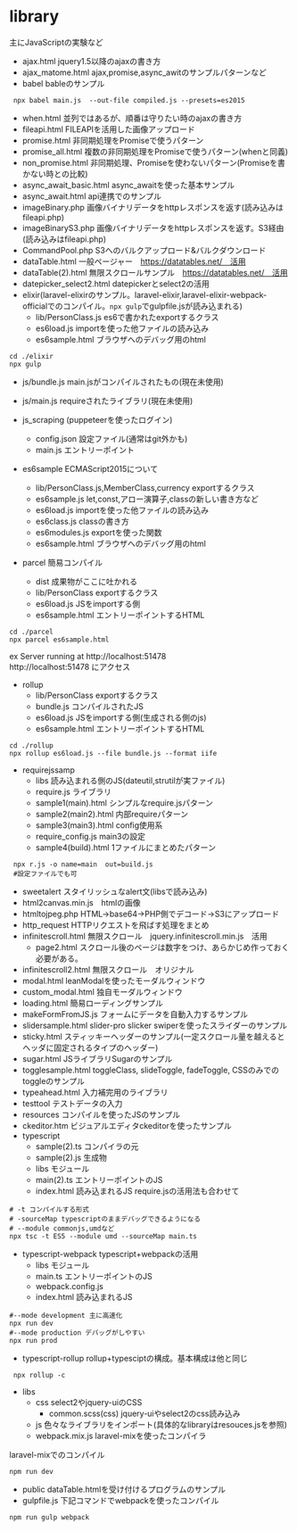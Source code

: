 # library
主にJavaScriptの実験など

- ajax.html jquery1.5以降のajaxの書き方
- ajax_matome.html ajax,promise,async_awitのサンプルパターンなど
- babel bableのサンプル
```
 npx babel main.js  --out-file compiled.js --presets=es2015
```
- when.html 並列ではあるが、順番は守りたい時のajaxの書き方
- fileapi.html FILEAPIを活用した画像アップロード
- promise.html 非同期処理をPromiseで使うパターン
- promise_all.html 複数の非同期処理をPromiseで使うパターン(whenと同義)
- non_promise.html 非同期処理、Promiseを使わないパターン(Promiseを書かない時との比較)
- async_await_basic.html async_awaitを使った基本サンプル
- async_await.html api連携でのサンプル
- imageBinary.php  画像バイナリデータをhttpレスポンスを返す(読み込みはfileapi.php)
- imageBinaryS3.php  画像バイナリデータをhttpレスポンスを返す。S3経由(読み込みはfileapi.php)
- CommandPool.php S3へのバルクアップロード&バルクダウンロード
- dataTable.html 一般ページャー　https://datatables.net/　活用
- dataTable(2).html 無限スクロールサンプル　https://datatables.net/　活用
- datepicker_select2.html datepickerとselect2の活用
- elixir(laravel-elixirのサンプル。laravel-elixir,laravel-elixir-webpack-officialでのコンパイル。```npx gulp```でgulpfile.jsが読み込まれる)
    - lib/PersonClass.js es6で書かれたexportするクラス
    - es6load.js importを使った他ファイルの読み込み
    - es6sample.html ブラウザへのデバッグ用のhtml
```
cd ./elixir
npx gulp
```

- js/bundle.js main.jsがコンパイルされたもの(現在未使用)
- js/main.js requireされたライブラリ(現在未使用)

- js_scraping (puppeteerを使ったログイン)
    - config.json 設定ファイル(通常はgit外かも)
    - main.js エントリーポイント

- es6sample ECMAScript2015について
    - lib/PersonClass.js,MemberClass,currency exportするクラス
    - es6sample.js let,const,アロー演算子,classの新しい書き方など
    - es6load.js importを使った他ファイルの読み込み
    - es6class.js classの書き方
    - es6modules.js exportを使った関数
    - es6sample.html ブラウザへのデバッグ用のhtml

- parcel 簡易コンパイル
    - dist 成果物がここに吐かれる
    - lib/PersonClass exportするクラス
    - es6load.js JSをimportする側
    - es6sample.html エントリーポイントするHTML


```
cd ./parcel
npx parcel es6sample.html
```
ex Server running at http://localhost:51478<br>
http://localhost:51478 にアクセス

- rollup
    - lib/PersonClass exportするクラス
    - bundle.js コンパイルされたJS
    - es6load.js JSをimportする側(生成される側のjs)
    - es6sample.html エントリーポイントするHTML
```
cd ./rollup
npx rollup es6load.js --file bundle.js --format iife
```
- requirejssamp
    - libs 読み込まれる側のJS(dateutil,strutilが実ファイル)
    - require.js ライブラリ
    - sample1(main).html シンプルなrequire.jsパターン
    - sample2(main2).html 内部requireパターン
    - sample3(main3).html config使用系
    - require_config.js main3の設定
    - sample4(build).html 1ファイルにまとめたパターン
```
 npx r.js -o name=main  out=build.js
 #設定ファイルでも可
```

- sweetalert スタイリッシュなalert文(libsで読み込み)
- html2canvas.min.js　htmlの画像
- htmltojpeg.php HTML→base64→PHP側でデコード→S3にアップロード
- http_request HTTPリクエストを飛ばす処理をまとめ
- infinitescroll.html 無限スクロール　jquery.infinitescroll.min.js　活用
    - page2.html スクロール後のページは数字をつけ、あらかじめ作っておく必要がある。
- infinitescroll2.html 無限スクロール　オリジナル
- modal.html leanModalを使ったモーダルウィンドウ
- custom_modal.html 独自モーダルウィンドウ
- loading.html 簡易ローディングサンプル
- makeFormFromJS.js フォームにデータを自動入力するサンプル
- slidersample.html slider-pro slicker swiperを使ったスライダーのサンプル
- sticky.html スティッキーヘッダーのサンプル(一定スクロール量を越えるとヘッダに固定されるタイプのヘッダー)
- sugar.html JSライブラリSugarのサンプル
- togglesample.html toggleClass, slideToggle, fadeToggle, CSSのみでのtoggleのサンプル
- typeahead.html 入力補完用のライブラリ
- testtool テストデータの入力
- resources コンパイルを使ったJSのサンプル
- ckeditor.htm ビジュアルエディタckeditorを使ったサンプル
- typescript
    - sample(2).ts コンパイラの元
    - sample(2).js 生成物
    - libs モジュール
    - main(2).ts エントリーポイントのJS
    - index.html 読み込まれるJS require.jsの活用法も合わせて
```
# -t コンパイルする形式
# -sourceMap typescriptのままデバッグできるようになる
# --module commonjs,umdなど
npx tsc -t ES5 --module umd --sourceMap main.ts
```

- typescript-webpack typescript+webpackの活用
    - libs モジュール
    - main.ts エントリーポイントのJS
    - webpack.config.js
    - index.html 読み込まれるJS

```
#--mode development 主に高速化
npx run dev
#--mode production デバッグがしやすい
npx run prod
```

- typescript-rollup rollup+typesciptの構成。基本構成は他と同じ
```
 npx rollup -c
```    

- libs
    - css select2やjquery-uiのCSS
        - common.scss(css) jquery-uiやselect2のcss読み込み
    - js  色々なライブラリをインポート(具体的なlibraryはresouces.jsを参照)
    - webpack.mix.js laravel-mixを使ったコンパイラ

laravel-mixでのコンパイル
```
npm run dev
```


- public dataTable.htmlを受け付けるプログラムのサンプル
- gulpfile.js 下記コマンドでwebpackを使ったコンパイル　
```
npm run gulp webpack
```
